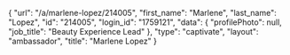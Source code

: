 {
    "url": "\/a\/marlene-lopez\/214005",
    "first_name": "Marlene",
    "last_name": "Lopez",
    "id": "214005",
    "login_id": "1759121",
    "data": {
        "profilePhoto": null,
        "job_title": "Beauty Experience Lead"
    },
    "type": "captivate",
    "layout": "ambassador",
    "title": "Marlene Lopez"
}